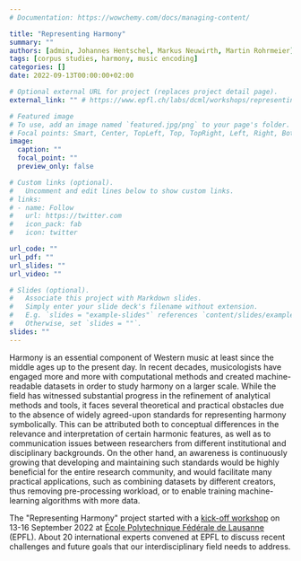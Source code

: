 ```yaml
---
# Documentation: https://wowchemy.com/docs/managing-content/

title: "Representing Harmony"
summary: ""
authors: [admin, Johannes Hentschel, Markus Neuwirth, Martin Rohrmeier]
tags: [corpus studies, harmony, music encoding]
categories: []
date: 2022-09-13T00:00:00+02:00

# Optional external URL for project (replaces project detail page).
external_link: "" # https://www.epfl.ch/labs/dcml/workshops/representing-harmony/

# Featured image
# To use, add an image named `featured.jpg/png` to your page's folder.
# Focal points: Smart, Center, TopLeft, Top, TopRight, Left, Right, BottomLeft, Bottom, BottomRight.
image:
  caption: ""
  focal_point: ""
  preview_only: false

# Custom links (optional).
#   Uncomment and edit lines below to show custom links.
# links:
# - name: Follow
#   url: https://twitter.com
#   icon_pack: fab
#   icon: twitter

url_code: ""
url_pdf: ""
url_slides: ""
url_video: ""

# Slides (optional).
#   Associate this project with Markdown slides.
#   Simply enter your slide deck's filename without extension.
#   E.g. `slides = "example-slides"` references `content/slides/example-slides.md`.
#   Otherwise, set `slides = ""`.
slides: ""
---
```


Harmony is an essential component of Western music at least since the middle ages up to the present day. In recent decades, musicologists have engaged more and more with computational methods and created machine-readable datasets in order to study harmony on a larger scale. While the field has witnessed substantial progress in the refinement of analytical methods and tools, it faces several theoretical and practical obstacles due to the absence of widely agreed-upon standards for representing harmony symbolically. This can be attributed both to conceptual differences in the relevance and interpretation of certain harmonic features, as well as to communication issues between researchers from different institutional and disciplinary backgrounds. On the other hand, an awareness is continuously growing that developing and maintaining such standards would be highly beneficial for the entire research community, and would facilitate many practical applications, such as combining datasets by different creators, thus removing pre-processing workload, or to enable training machine-learning algorithms with more data.

The "Representing Harmony" project started with a [kick-off workshop](https://www.epfl.ch/labs/dcml/workshops/representing-harmony/) on 13-16 September 2022 at [École Polytechnique Fédérale de Lausanne](https://www.epfl.ch) (EPFL). About 20 international experts convened at EPFL to discuss recent challenges and future goals that our interdisciplinary field needs to address.

